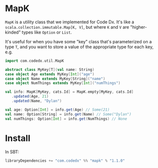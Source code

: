 # MapK

`MapK` is a utility class that we implemented for Code Dx. It's like a `scala.collection.immutable.Map[K, V]`, but where `K` and `V` are "higher-kinded" types like `Option` or `List`.

It's useful for when you have some "key" class that's parameterized on a type `T`, and you want to store a value of the appropriate type for each key, e.g.

```scala
import com.codedx.util.MapK

abstract class MyKey[T](val name: String)
case object Age extends MyKey[Int]("age")
case object Name extends MyKey[String]("name")
case object NumThings extends MyKey[Int]("numThings")

val info: MapK[MyKey, cats.Id] = MapK.empty[MyKey, cats.Id]
   .updated(Age, 21)
   .updated(Name, "Dylan")

val age: Option[Int] = info.get(Age) // Some(21)
val name: Option[String] = info.get(Name) // Some("Dylan")
val numThings: Option[Int] = info.get(NumThings) // None
```

# Install

In SBT:

```scala
libraryDependencies += "com.codedx" %% "mapk" % "1.1.0"
```
